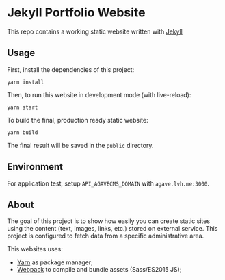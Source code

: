 # Jekyll Portfolio Website

This repo contains a working static website written with [Jekyll](https://jekyllrb.com)

## Usage

First, install the dependencies of this project:

```
yarn install
```

Then, to run this website in development mode (with live-reload):

```
yarn start
```

To build the final, production ready static website:

```
yarn build
```

The final result will be saved in the `public` directory.

## Environment

For application test, setup `API_AGAVECMS_DOMAIN` with `agave.lvh.me:3000`.

## About

The goal of this project is to show how easily you can create static sites using the content (text, images, links, etc.) stored on external service. This project is configured to fetch data from a specific administrative area.

This websites uses:

* [Yarn](https://yarnpkg.com/) as package manager;
* [Webpack](https://webpack.github.io/) to compile and bundle assets (Sass/ES2015 JS);
